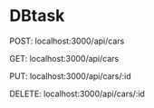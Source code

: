# DBtask

POST: localhost:3000/api/cars

GET: localhost:3000/api/cars

PUT: localhost:3000/api/cars/:id

DELETE: localhost:3000/api/cars/:id
